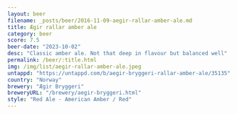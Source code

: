 ```yaml
---
layout: beer
filename: _posts/beer/2016-11-09-aegir-rallar-amber-ale.md
title: Ægir rallar amber ale
category: beer
score: 7.5
beer-date: "2023-10-02"
desc: "Classic amber ale. Not that deep in flavour but balanced well"
permalink: /beer/:title.html
img: /img/list/aegir-rallar-amber-ale.jpeg
untappd: "https://untappd.com/b/aegir-bryggeri-rallar-amber-ale/35135"
country: "Norway"
brewery: "Ægir Bryggeri"
breweryURL: "/brewery/aegir-bryggeri.html"
style: "Red Ale - American Amber / Red"
---
```

